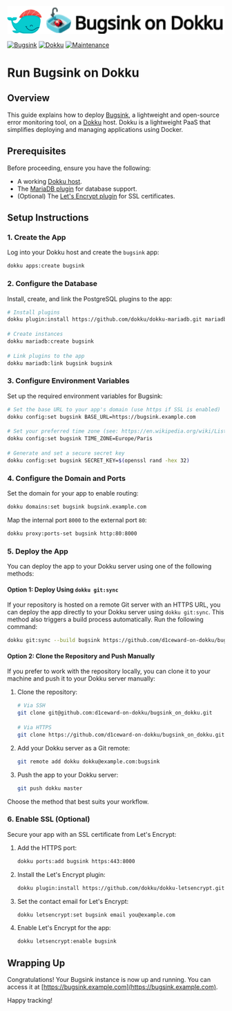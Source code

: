 ![](.github/images/repo_header.png)

[![Bugsink](https://img.shields.io/badge/Bugsink-1.5.4-blue.svg)](https://github.com/bugsink/bugsink/releases/tag/1.5.4)
[![Dokku](https://img.shields.io/badge/Dokku-Repo-blue.svg)](https://github.com/dokku/dokku)
[![Maintenance](https://img.shields.io/badge/Maintained%3F-yes-green.svg)](https://github.com/d1ceward-on-dokku/bugsink_on_dokku/graphs/commit-activity)

# Run Bugsink on Dokku

## Overview

This guide explains how to deploy [Bugsink](https://github.com/bugsink/bugsink), a lightweight and open-source error monitoring tool, on a [Dokku](https://dokku.com/) host. Dokku is a lightweight PaaS that simplifies deploying and managing applications using Docker.

## Prerequisites

Before proceeding, ensure you have the following:

- A working [Dokku host](https://dokku.com/docs/getting-started/installation/).
- The [MariaDB plugin](https://github.com/dokku/dokku-mariadb) for database support.
- (Optional) The [Let's Encrypt plugin](https://github.com/dokku/dokku-letsencrypt) for SSL certificates.

## Setup Instructions

### 1. Create the App

Log into your Dokku host and create the `bugsink` app:

```bash
dokku apps:create bugsink
```

### 2. Configure the Database

Install, create, and link the PostgreSQL plugins to the app:

```bash
# Install plugins
dokku plugin:install https://github.com/dokku/dokku-mariadb.git mariadb

# Create instances
dokku mariadb:create bugsink

# Link plugins to the app
dokku mariadb:link bugsink bugsink
```

### 3. Configure Environment Variables

Set up the required environment variables for Bugsink:

```bash
# Set the base URL to your app's domain (use https if SSL is enabled)
dokku config:set bugsink BASE_URL=https://bugsink.example.com

# Set your preferred time zone (see: https://en.wikipedia.org/wiki/List_of_tz_database_time_zones)
dokku config:set bugsink TIME_ZONE=Europe/Paris

# Generate and set a secure secret key
dokku config:set bugsink SECRET_KEY=$(openssl rand -hex 32)
```

### 4. Configure the Domain and Ports

Set the domain for your app to enable routing:

```bash
dokku domains:set bugsink bugsink.example.com
```

Map the internal port `8000` to the external port `80`:

```bash
dokku proxy:ports-set bugsink http:80:8000
```

### 5. Deploy the App

You can deploy the app to your Dokku server using one of the following methods:

#### Option 1: Deploy Using `dokku git:sync`

If your repository is hosted on a remote Git server with an HTTPS URL, you can deploy the app directly to your Dokku server using `dokku git:sync`. This method also triggers a build process automatically. Run the following command:

```bash
dokku git:sync --build bugsink https://github.com/d1ceward-on-dokku/bugsink_on_dokku.git
```

#### Option 2: Clone the Repository and Push Manually

If you prefer to work with the repository locally, you can clone it to your machine and push it to your Dokku server manually:

1. Clone the repository:

    ```bash
    # Via SSH
    git clone git@github.com:d1ceward-on-dokku/bugsink_on_dokku.git

    # Via HTTPS
    git clone https://github.com/d1ceward-on-dokku/bugsink_on_dokku.git
    ```

2. Add your Dokku server as a Git remote:

    ```bash
    git remote add dokku dokku@example.com:bugsink
    ```

3. Push the app to your Dokku server:

    ```bash
    git push dokku master
    ```

Choose the method that best suits your workflow.

### 6. Enable SSL (Optional)

Secure your app with an SSL certificate from Let's Encrypt:

1. Add the HTTPS port:

    ```bash
    dokku ports:add bugsink https:443:8000
    ```

2. Install the Let's Encrypt plugin:

    ```bash
    dokku plugin:install https://github.com/dokku/dokku-letsencrypt.git
    ```

3. Set the contact email for Let's Encrypt:

    ```bash
    dokku letsencrypt:set bugsink email you@example.com
    ```

4. Enable Let's Encrypt for the app:

    ```bash
    dokku letsencrypt:enable bugsink
    ```

## Wrapping Up

Congratulations! Your Bugsink instance is now up and running. You can access it at [https://bugsink.example.com](https://bugsink.example.com).

Happy tracking!
